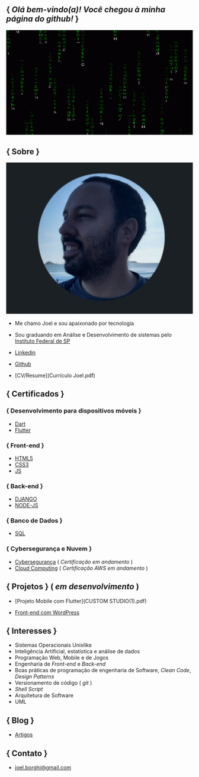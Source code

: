 ## { _Olá bem-vindo(a)! Você chegou à minha página do github!_ }

![Gif](Matrix.gif)


## { Sobre }

![Image](Perfil.png)


 - Me chamo Joel e sou apaixonado por tecnologia
 - Sou graduando em Análise e Desenvolvimento de sistemas pelo [Instituto Federal de SP](https://bra.ifsp.edu.br)
 
 - [Linkedin](https://www.linkedin.com/in/joel-guerreiro-a35866108)
 
 - [Github](https://github.com/Joelfo123)
 
 - [CV/Resume](Currículo Joel.pdf)



## { Certificados } 

### { Desenvolvimento para dispositivos móveis }


 - [Dart](https://www.devmedia.com.br/certificado/tecnologia/dart/joel-guerreiro)
 - [Flutter](https://www.devmedia.com.br/certificado/tecnologia/flutter/joel-guerreiro)
 


### { Front-end }
 
 - [HTML5](https://www.devmedia.com.br/certificado/tecnologia/html/joel-guerreiro)
 - [CSS3](https://www.devmedia.com.br/certificado/tecnologia/css/joel-guerreiro)
 - [JS](https://www.devmedia.com.br/certificado/tecnologia/javascript/joel-guerreiro)


 
### { Back-end }
 
 - [DJANGO](https://www.devmedia.com.br/certificado/tecnologia/django/joel-guerreiro)
 - [NODE-JS](https://www.devmedia.com.br/certificado/tecnologia/node-js/joel-guerreiro)
 


### { Banco de Dados }

 - [SQL](https://www.devmedia.com.br/certificado/tecnologia/sql/joel-guerreiro)



### { Cybersegurança e Nuvem }
 
 - [Cybersegurança]() ( _Certificação em andamento_ )
 - [Cloud Computing]() ( _Certificação AWS em andamento_ ) 



## { Projetos } ( _em desenvolvimento_ )
 
 - [Projeto Mobile com Flutter](CUSTOM STUDIO(1).pdf)

 - [Front-end com WordPress](https://cursospremium.com.br)



## { Interesses }
 
 - Sistemas Operacionais Unixlike
 - Inteligência Artificial, estatística e análise de dados
 - Programação Web, Mobile e de Jogos 
 - Engenharia de _Front-end_ e _Back-end_
 - Boas práticas de programação de engenharia de Software, _Clean Code_, _Design Patterns_
 - Versionamento de código ( _git_ )
 - _Shell Script_
 - Arquitetura de Software
 - UML



## { Blog }

- [Artigos](https://techrookie1987.blogspot.com)



## { Contato }

- [joel.borghi@gmail.com](mailto:joel.borghi@gmail.com)

